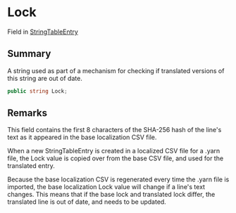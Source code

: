 # Lock

Field in [StringTableEntry](./)

## Summary

A string used as part of a mechanism for checking if translated versions of this string are out of date.

```csharp
public string Lock;
```

## Remarks

This field contains the first 8 characters of the SHA-256 hash of the line's text as it appeared in the base localization CSV file.

When a new StringTableEntry is created in a localized CSV file for a .yarn file, the Lock value is copied over from the base CSV file, and used for the translated entry.

Because the base localization CSV is regenerated every time the .yarn file is imported, the base localization Lock value will change if a line's text changes. This means that if the base lock and translated lock differ, the translated line is out of date, and needs to be updated.
